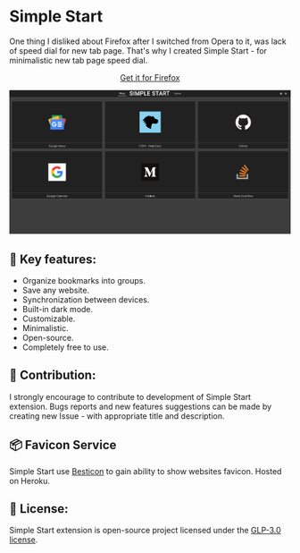 # Simple Start

One thing I disliked about Firefox after I switched from Opera to it, was lack of speed dial for new tab page. That's why I created Simple Start - for minimalistic new tab page speed dial.

<p align="center">
	<a href="https://addons.mozilla.org/en-US/firefox/addon/simple-start/">Get it for Firefox</a>
</p>

<p align="center">
	<img src="img/view.png" alt="Default view for Simple Start" width="960">
</p>

## 🔑 Key features: 
* Organize bookmarks into groups.
* Save any website.
* Synchronization between devices.
* Built-in dark mode.
* Customizable.
* Minimalistic.
* Open-source.
* Completely free to use.

## 🤝 Contribution:
I strongly encourage to contribute to development of Simple Start extension. Bugs reports and new features suggestions can be made by creating new Issue - with appropriate title and description.

## 📦 Favicon Service
Simple Start use [Besticon](https://github.com/mat/besticon) to gain ability to show websites favicon. Hosted on Heroku.

## 📝 License:
Simple Start extension is open-source project licensed under the [GLP-3.0 license](LICENSE).
